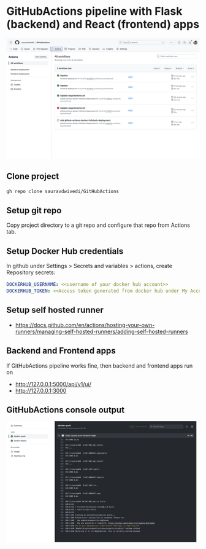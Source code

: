# GitHubActions pipeline with Flask (backend) and React (frontend) apps

<img src=pic.PNG alt="GitHubActions pipeline">

## Clone project 

```bash
gh repo clone sauravdwivedi/GitHubActions
```

## Setup git repo 
Copy project directory to a git repo and configure that repo from Actions tab.

## Setup Docker Hub credentials

In github under Settings > Secrets and variables > actions, create Repository secrets:

```yaml
DOCKERHUB_USERNAME: <<username of your docker hub account>>
DOCKERHUB_TOKEN: <<Access token generated from docker hub under My Account > Security > Access Tokens>>
```

## Setup self hosted runner

- https://docs.github.com/en/actions/hosting-your-own-runners/managing-self-hosted-runners/adding-self-hosted-runners

## Backend and Frontend apps

If GitHubActions pipeline works fine, then backend and frontend apps run on

- http://127.0.0.1:5000/api/v1/ui/
- http://127.0.0.1:3000

## GitHubActions console output

<img src=log.PNG alt="Jenkins log">